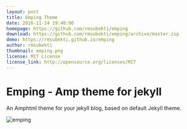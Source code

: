 ```yaml
---
layout: post
title: Emping Theme
date: 2016-11-24 19:40:00
homepage: https://github.com/rmsubekti/emping
download: https://github.com/rmsubekti/emping/archive/master.zip
demo: https://rmsubekti.github.io/emping
author: rmsubekti
thumbnail: emping.png
license: MIT License
license_link: http://opensource.org/licenses/MIT
---
```


# Emping - Amp theme for jekyll

An Amphtml theme for your jekyll blog, based on default Jekyll theme.

![emping](https://cdn.rawgit.com/rmsubekti/emping/master/Screenshot.png)
